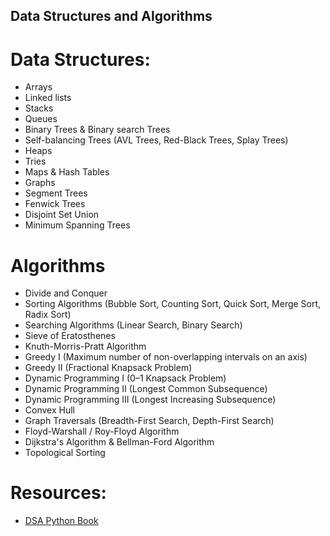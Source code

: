 ## Data Structures and Algorithms

# Data Structures:
  * Arrays
  * Linked lists
  * Stacks
  * Queues
  * Binary Trees & Binary search Trees
  * Self-balancing Trees (AVL Trees, Red-Black Trees, Splay Trees)
  * Heaps
  * Tries
  * Maps & Hash Tables
  * Graphs
  * Segment Trees
  * Fenwick Trees
  * Disjoint Set Union
  * Minimum Spanning Trees

# Algorithms
  * Divide and Conquer
  * Sorting Algorithms (Bubble Sort, Counting Sort, Quick Sort, Merge Sort, Radix Sort)
  * Searching Algorithms (Linear Search, Binary Search)
  * Sieve of Eratosthenes
  * Knuth-Morris-Pratt Algorithm
  * Greedy I (Maximum number of non-overlapping intervals on an axis)
  * Greedy II (Fractional Knapsack Problem)
  * Dynamic Programming I (0–1 Knapsack Problem)
  * Dynamic Programming II (Longest Common Subsequence)
  * Dynamic Programming III (Longest Increasing Subsequence)
  * Convex Hull
  * Graph Traversals (Breadth-First Search, Depth-First Search)
  * Floyd-Warshall / Roy-Floyd Algorithm
  * Dijkstra's Algorithm & Bellman-Ford Algorithm
  * Topological Sorting
  
# Resources:
 * [DSA Python Book](http://home.ustc.edu.cn/~huang83/ds/Data%20Structures%20and%20Algorithms%20Using%20Python.pdf)
